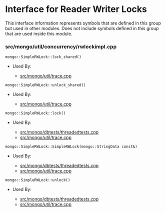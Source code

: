 
# Interface for Reader Writer Locks
This interface information represents symbols that are defined in this group but used in other modules.  Does not include symbols defined in this group that are used inside this module.

### src/mongo/util/concurrency/rwlockimpl.cpp

<div></div>

    mongo::SimpleRWLock::lock_shared()

- Used By:

    - [src/mongo/util/trace.cpp](../../../../dead\_code/dead\_code)

<div></div>

    mongo::SimpleRWLock::unlock_shared()

- Used By:

    - [src/mongo/util/trace.cpp](../../../../dead\_code/dead\_code)

<div></div>

    mongo::SimpleRWLock::lock()

- Used By:

    - [src/mongo/dbtests/threadedtests.cpp](../../../../tests/unit\_tests)
    - [src/mongo/util/trace.cpp](../../../../dead\_code/dead\_code)

<div></div>

    mongo::SimpleRWLock::SimpleRWLock(mongo::StringData const&)

- Used By:

    - [src/mongo/dbtests/threadedtests.cpp](../../../../tests/unit\_tests)
    - [src/mongo/util/trace.cpp](../../../../dead\_code/dead\_code)

<div></div>

    mongo::SimpleRWLock::unlock()

- Used By:

    - [src/mongo/dbtests/threadedtests.cpp](../../../../tests/unit\_tests)
    - [src/mongo/util/trace.cpp](../../../../dead\_code/dead\_code)
